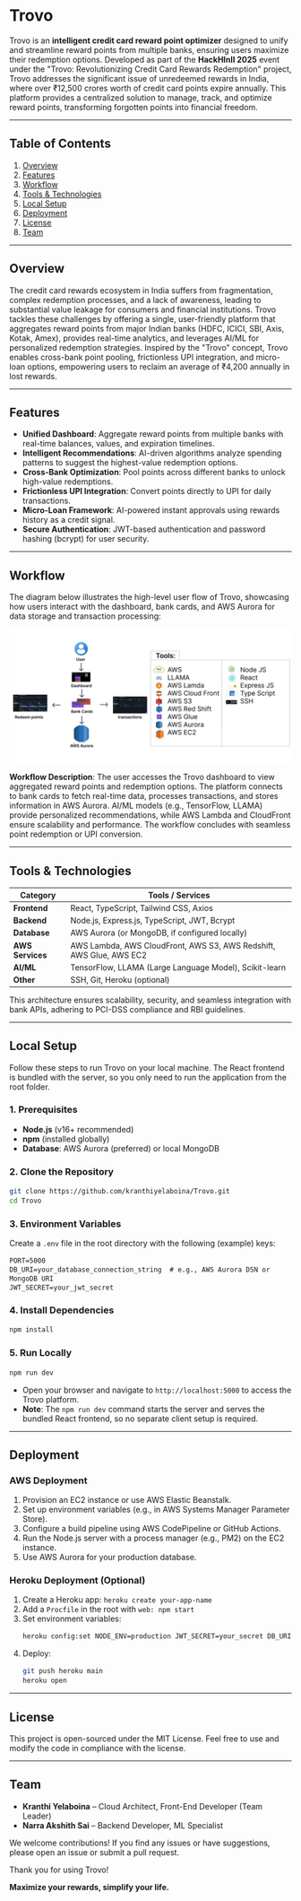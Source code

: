 # Trovo

Trovo is an **intelligent credit card reward point optimizer** designed to unify and streamline reward points from multiple banks, ensuring users maximize their redemption options. Developed as part of the **HackHInII 2025** event under the "Trovo: Revolutionizing Credit Card Rewards Redemption" project, Trovo addresses the significant issue of unredeemed rewards in India, where over ₹12,500 crores worth of credit card points expire annually. This platform provides a centralized solution to manage, track, and optimize reward points, transforming forgotten points into financial freedom.

---

## Table of Contents

1. [Overview](#overview)  
2. [Features](#features)  
3. [Workflow](#workflow)  
4. [Tools & Technologies](#tools--technologies)  
5. [Local Setup](#local-setup)  
6. [Deployment](#deployment)  
7. [License](#license)  
8. [Team](#team)

---

## Overview

The credit card rewards ecosystem in India suffers from fragmentation, complex redemption processes, and a lack of awareness, leading to substantial value leakage for consumers and financial institutions. Trovo tackles these challenges by offering a single, user-friendly platform that aggregates reward points from major Indian banks (HDFC, ICICI, SBI, Axis, Kotak, Amex), provides real-time analytics, and leverages AI/ML for personalized redemption strategies. Inspired by the "Trovo" concept, Trovo enables cross-bank point pooling, frictionless UPI integration, and micro-loan options, empowering users to reclaim an average of ₹4,200 annually in lost rewards.

---

## Features

- **Unified Dashboard**: Aggregate reward points from multiple banks with real-time balances, values, and expiration timelines.  
- **Intelligent Recommendations**: AI-driven algorithms analyze spending patterns to suggest the highest-value redemption options.  
- **Cross-Bank Optimization**: Pool points across different banks to unlock high-value redemptions.  
- **Frictionless UPI Integration**: Convert points directly to UPI for daily transactions.  
- **Micro-Loan Framework**: AI-powered instant approvals using rewards history as a credit signal.  
- **Secure Authentication**: JWT-based authentication and password hashing (bcrypt) for user security.

---

## Workflow

The diagram below illustrates the high-level user flow of Trovo, showcasing how users interact with the dashboard, bank cards, and AWS Aurora for data storage and transaction processing:

![Trovo Workflow](https://github.com/kranthiyelaboina/Trovo/blob/ae30367dbd3474ba4f2bc0b7f3d020934f3b6aa6/img/userflow.jpg)

**Workflow Description**: The user accesses the Trovo dashboard to view aggregated reward points and redemption options. The platform connects to bank cards to fetch real-time data, processes transactions, and stores information in AWS Aurora. AI/ML models (e.g., TensorFlow, LLAMA) provide personalized recommendations, while AWS Lambda and CloudFront ensure scalability and performance. The workflow concludes with seamless point redemption or UPI conversion.

---

## Tools & Technologies

| Category            | Tools / Services                                                    |
|---------------------|---------------------------------------------------------------------|
| **Frontend**        | React, TypeScript, Tailwind CSS, Axios                             |
| **Backend**         | Node.js, Express.js, TypeScript, JWT, Bcrypt                       |
| **Database**        | AWS Aurora (or MongoDB, if configured locally)                     |
| **AWS Services**    | AWS Lambda, AWS CloudFront, AWS S3, AWS Redshift, AWS Glue, AWS EC2 |
| **AI/ML**           | TensorFlow, LLAMA (Large Language Model), Scikit-learn             |
| **Other**           | SSH, Git, Heroku (optional)                                        |

This architecture ensures scalability, security, and seamless integration with bank APIs, adhering to PCI-DSS compliance and RBI guidelines.

---

## Local Setup

Follow these steps to run Trovo on your local machine. The React frontend is bundled with the server, so you only need to run the application from the root folder.

### 1. Prerequisites

- **Node.js** (v16+ recommended)  
- **npm** (installed globally)  
- **Database**: AWS Aurora (preferred) or local MongoDB

### 2. Clone the Repository

```bash
git clone https://github.com/kranthiyelaboina/Trovo.git
cd Trovo
```

### 3. Environment Variables

Create a `.env` file in the root directory with the following (example) keys:

```
PORT=5000
DB_URI=your_database_connection_string  # e.g., AWS Aurora DSN or MongoDB URI
JWT_SECRET=your_jwt_secret
```

### 4. Install Dependencies

```bash
npm install
```

### 5. Run Locally

```bash
npm run dev
```

- Open your browser and navigate to `http://localhost:5000` to access the Trovo platform.  
- **Note**: The `npm run dev` command starts the server and serves the bundled React frontend, so no separate client setup is required.

---

## Deployment

### AWS Deployment

1. Provision an EC2 instance or use AWS Elastic Beanstalk.  
2. Set up environment variables (e.g., in AWS Systems Manager Parameter Store).  
3. Configure a build pipeline using AWS CodePipeline or GitHub Actions.  
4. Run the Node.js server with a process manager (e.g., PM2) on the EC2 instance.  
5. Use AWS Aurora for your production database.

### Heroku Deployment (Optional)

1. Create a Heroku app: `heroku create your-app-name`  
2. Add a `Procfile` in the root with `web: npm start`  
3. Set environment variables:  
   ```bash
   heroku config:set NODE_ENV=production JWT_SECRET=your_secret DB_URI=your_db_uri
   ```  
4. Deploy:  
   ```bash
   git push heroku main
   heroku open
   ```

---

## License

This project is open-sourced under the MIT License. Feel free to use and modify the code in compliance with the license.

---

## Team

- **Kranthi Yelaboina** – Cloud Architect, Front-End Developer (Team Leader)  
- **Narra Akshith Sai** – Backend Developer, ML Specialist

We welcome contributions! If you find any issues or have suggestions, please open an issue or submit a pull request.

Thank you for using Trovo!

**Maximize your rewards, simplify your life.**
